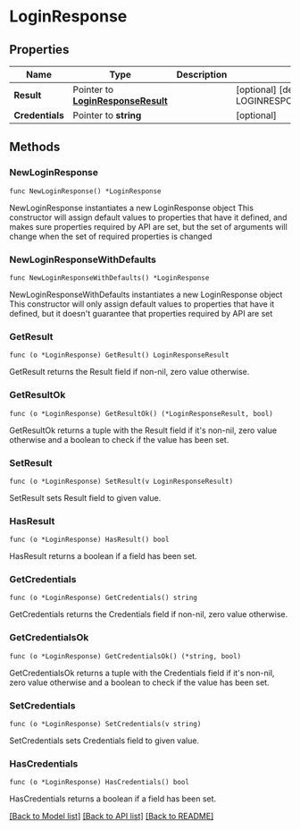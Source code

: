 # LoginResponse

## Properties

Name | Type | Description | Notes
------------ | ------------- | ------------- | -------------
**Result** | Pointer to [**LoginResponseResult**](LoginResponseResult.md) |  | [optional] [default to LOGINRESPONSERESULT_UNSPECIFIED]
**Credentials** | Pointer to **string** |  | [optional] 

## Methods

### NewLoginResponse

`func NewLoginResponse() *LoginResponse`

NewLoginResponse instantiates a new LoginResponse object
This constructor will assign default values to properties that have it defined,
and makes sure properties required by API are set, but the set of arguments
will change when the set of required properties is changed

### NewLoginResponseWithDefaults

`func NewLoginResponseWithDefaults() *LoginResponse`

NewLoginResponseWithDefaults instantiates a new LoginResponse object
This constructor will only assign default values to properties that have it defined,
but it doesn't guarantee that properties required by API are set

### GetResult

`func (o *LoginResponse) GetResult() LoginResponseResult`

GetResult returns the Result field if non-nil, zero value otherwise.

### GetResultOk

`func (o *LoginResponse) GetResultOk() (*LoginResponseResult, bool)`

GetResultOk returns a tuple with the Result field if it's non-nil, zero value otherwise
and a boolean to check if the value has been set.

### SetResult

`func (o *LoginResponse) SetResult(v LoginResponseResult)`

SetResult sets Result field to given value.

### HasResult

`func (o *LoginResponse) HasResult() bool`

HasResult returns a boolean if a field has been set.

### GetCredentials

`func (o *LoginResponse) GetCredentials() string`

GetCredentials returns the Credentials field if non-nil, zero value otherwise.

### GetCredentialsOk

`func (o *LoginResponse) GetCredentialsOk() (*string, bool)`

GetCredentialsOk returns a tuple with the Credentials field if it's non-nil, zero value otherwise
and a boolean to check if the value has been set.

### SetCredentials

`func (o *LoginResponse) SetCredentials(v string)`

SetCredentials sets Credentials field to given value.

### HasCredentials

`func (o *LoginResponse) HasCredentials() bool`

HasCredentials returns a boolean if a field has been set.


[[Back to Model list]](../README.md#documentation-for-models) [[Back to API list]](../README.md#documentation-for-api-endpoints) [[Back to README]](../README.md)


